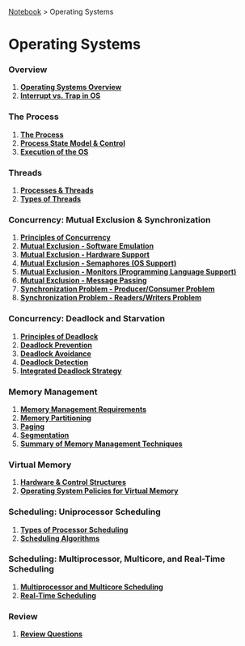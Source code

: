<a href="../">Notebook</a> > Operating Systems

# Operating Systems



### Overview

1. **<a href="./operating-systems-overview">Operating Systems Overview</a>**
1. **<a href="./interrupt-vs-trap-in-os">Interrupt vs. Trap in OS</a>**

### The Process

1. **<a href="./the-process">The Process</a>**
1. **<a href="./process-state-models-and-control">Process State Model & Control</a>**
1. **<a href="./execution-of-the-os">Execution of the OS</a>**

### Threads

1. **<a href="./processes-and-threads">Processes & Threads</a>**
1. **<a href="./types-of-threads">Types of Threads</a>**

### Concurrency: Mutual Exclusion & Synchronization

1. **<a href="./principles-of-concurrency">Principles of Concurrency</a>**
1. **<a href="./mutual-exclusion-software-emulation">Mutual Exclusion - Software Emulation</a>**
1. **<a href="./mutual-exclusion-hardware-support">Mutual Exclusion - Hardware Support</a>**
1. **<a href="./mutual-exclusion-semaphores-os-support">Mutual Exclusion - Semaphores (OS Support)</a>**
1. **<a href="./mutual-exclusion-monitors-programming-language-support">Mutual Exclusion - Monitors (Programming Language Support)</a>**
1. **<a href="./mutual-exclusion-message-passing">Mutual Exclusion - Message Passing</a>**
1. **<a href="./synchronization-problem-producer-consumer-problem">Synchronization Problem - Producer/Consumer Problem</a>**
1. **<a href="./synchronization-problem-readers-writers-problem">Synchronization Problem - Readers/Writers Problem</a>**

### Concurrency: Deadlock and Starvation

1. **<a href="./principles-of-deadlock">Principles of Deadlock</a>**
2. **<a href="./deadlock-prevention">Deadlock Prevention</a>**
3. **<a href="./deadlock-avoidance">Deadlock Avoidance</a>**
4. **<a href="./deadlock-detection">Deadlock Detection</a>**
5. **<a href="./integrated-deadlock-strategy">Integrated Deadlock Strategy</a>**

### Memory Management

1. **<a href="./memory-management-requirements">Memory Management Requirements</a>**
1. **<a href="./memory-partitioning">Memory Partitioning</a>**
1. **<a href="./paging">Paging</a>**
1. **<a href="./segmentation">Segmentation</a>**
1. **<a href="./summary-of-memory-management-techniques">Summary of Memory Management Techniques</a>**

### Virtual Memory

1. **<a href="./hardware-and-control-structures">Hardware & Control Structures</a>**
1. **<a href="./operating-system-policies-for-virtual-memory">Operating System Policies for Virtual Memory</a>**

### Scheduling: Uniprocessor Scheduling

1. **<a href="./types-of-processor-scheduling">Types of Processor Scheduling</a>**
2. **<a href="./scheduling-algorithms">Scheduling Algorithms</a>**

### Scheduling: Multiprocessor, Multicore, and Real-Time Scheduling

1. **<a href="./multi-processor-and-multicore-scheduling">Multiprocessor and Multicore Scheduling</a>**
1. **<a href="./real-time-scheduling">Real-Time Scheduling</a>**

### Review

1. **<a href="./review-questions">Review Questions</a>**

